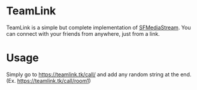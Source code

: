 # TeamLink

TeamLink is a simple but complete implementation of [SFMediaStream](https://github.com/ScarletsFiction/SFMediaStream). You can connect with your friends from anywhere, just from a link.

# Usage

Simply go to https://teamlink.tk/call/ and add any random string at the end.
(Ex. https://teamlink.tk/call/room1)
